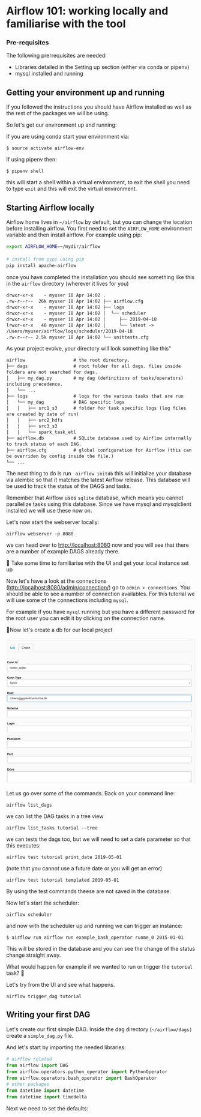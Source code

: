 # Airflow 101: working locally and familiarise with the tool

### Pre-requisites

The following prerrequisites are needed:

- Libraries detailed in the Setting up section (either via conda or pipenv)
- mysql installed and running
  
## Getting your environment up and running

If you followed the instructions you should have Airflow installed as well as the rest of the packages we will be using. 

So let's get our environment up and running:

If you are using conda start your environment via:
```
$ source activate airflow-env
```
If using pipenv then:
```
$ pipenv shell
````

this will start a shell within a virtual environment, to exit the shell you need to type `exit` and this will exit the virtual environment.

## Starting Airflow locally

Airflow home lives in `~/airflow` by default, but you can change the location before installing airflow. You first need to set the `AIRFLOW_HOME` environment variable and then install airflow. For example using pip:

```sh
export AIRFLOW_HOME=~/mydir/airflow

# install from pypi using pip
pip install apache-airflow
```

once you have completed the installation you should see something like this in the `airflow` directory (wherever it lives for you)

```
drwxr-xr-x    - myuser 18 Apr 14:02 .
.rw-r--r--  26k myuser 18 Apr 14:02 ├── airflow.cfg
drwxr-xr-x    - myuser 18 Apr 14:02 ├── logs
drwxr-xr-x    - myuser 18 Apr 14:02 │  └── scheduler
drwxr-xr-x    - myuser 18 Apr 14:02 │     ├── 2019-04-18
lrwxr-xr-x   46 myuser 18 Apr 14:02 │     └── latest -> /Users/myuser/airflow/logs/scheduler/2019-04-18
.rw-r--r-- 2.5k myuser 18 Apr 14:02 └── unittests.cfg
```

As your project evolve, your directory will look something like this"

```
airflow                  # the root directory.
├── dags                 # root folder for all dags. files inside folders are not searched for dags.
│   ├── my_dag.py        # my dag (definitions of tasks/operators) including precedence.
│   └── ...
├── logs                 # logs for the various tasks that are run
│   └── my_dag           # DAG specific logs
│   │   ├── src1_s3      # folder for task specific logs (log files are created by date of run)
│   │   ├── src2_hdfs
│   │   ├── src3_s3
│   │   └── spark_task_etl
├── airflow.db           # SQLite database used by Airflow internally to track status of each DAG.
├── airflow.cfg          # global configuration for Airflow (this can be overriden by config inside the file.)
└── ...
```

The next thing to do is run
` airflow initdb` this will initialize your database via alembic so that it matches the latest Airflow release.
This database will be used to track the status of the DAGS and tasks.

Remember that Airflow uses `sqlite` database, which means you cannot parallelize tasks using this database. Since we have mysql and mysqlclient installed we will use these now on.


Let's now start the webserver locally:


```
airflow webserver -p 8080
```

we can head over to [http://localhost:8080](http://localhost:8080) now and you will see that there are a number of example DAGS already there.

🚦 Take some time to familiarise with the UI and get your local instance set up

Now let's have a look at the connections ([http://localhost:8080/admin/connection/](http://localhost:8080/admin/connection/)) go to `admin > connections`. You should be able to see a number of connection availables. For this tutorial we will use some of the connections including  `mysql`.

For example if you have `mysql` running but you have a different password for the root user you can edit it by clicking on the connection name.


🚦Now let's create a db for our local project

![](_static/connection.png)


Let us go over some of the commands. Back on your command line:

```
airflow list_dags
```
we can list the DAG tasks in a tree view

```
airflow list_tasks tutorial --tree
```

we can tests the dags too, but we will need to set a date parameter so that this executes:

```
airflow test tutorial print_date 2019-05-01
```
(note that you cannot use a future date or you will get an error)
```
airflow test tutorial templated 2019-05-01
```
By using the test commands theese are not saved in the database.

Now let's start the scheduler:
```
airflow scheduler
```
and now with the scheduler up and running we can trigger an instance:
```
$ airflow run airflow run example_bash_operator runme_0 2015-01-01
```

This will be stored in the database and you can see the  change of the status change straight away.

What would happen for example if we wanted to run  or trigger the `tutorial` task? 🤔

Let's try from the UI and see what happens.

```
airflow trigger_dag tutorial
```


## Writing your first DAG

Let's create our first simple DAG. 
Inside the dag directory (`~/airflow/dags)` create a `simple_dag.py` file.

And let's start by importing the needed libraries:

```python
# airflow related
from airflow import DAG
from airflow.operators.python_operator import PythonOperator
from airflow.operators.bash_operator import BashOperator
# other packages
from datetime import datetime
from datetime import timedelta
```

Next we need to set the defaults: